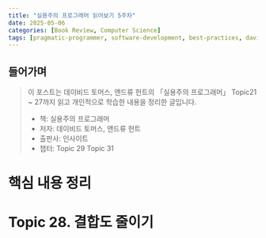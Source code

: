 ```yaml
---
title: "실용주의 프로그래머 읽어보기 5주차"
date: 2025-05-06
categories: [Book Review, Computer Science]
tags: [pragmatic-programmer, software-development, best-practices, david-thomas, andrew-hunt]
---
```


## 들어가며
> 이 포스트는 데이비드 토머스, 앤드류 헌트의 「실용주의 프로그래머」 Topic21 ~ 27까지 읽고 개인적으로 학습한 내용을 정리한 글입니다.
> - 책: 실용주의 프로그래머
> - 저자: 데이비드 토머스, 앤드류 헌트
> - 출판사: 인사이트
> - 챕터: Topic 29 Topic 31

# 핵심 내용 정리

# Topic 28.  결합도 줄이기
